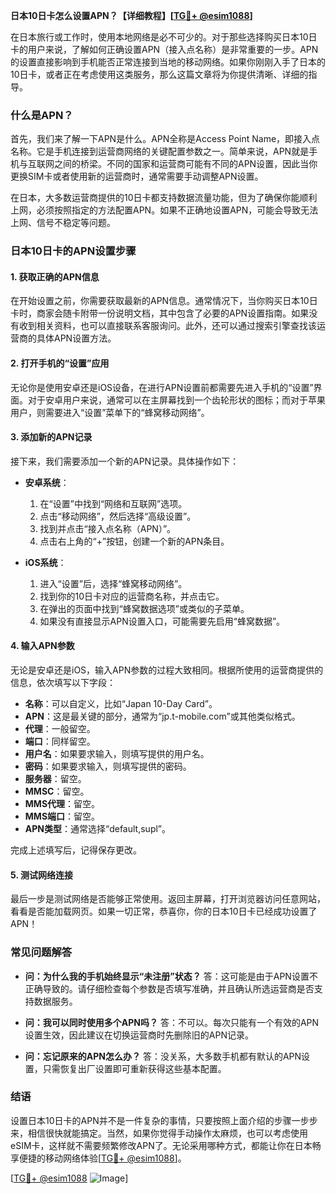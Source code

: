 **日本10日卡怎么设置APN？【详细教程】[[TG💪+ @esim1088](https://t.me/s/esim1088)]**

在日本旅行或工作时，使用本地网络是必不可少的。对于那些选择购买日本10日卡的用户来说，了解如何正确设置APN（接入点名称）是非常重要的一步。APN的设置直接影响到手机能否正常连接到当地的移动网络。如果你刚刚入手了日本的10日卡，或者正在考虑使用这类服务，那么这篇文章将为你提供清晰、详细的指导。

### 什么是APN？

首先，我们来了解一下APN是什么。APN全称是Access Point Name，即接入点名称。它是手机连接到运营商网络的关键配置参数之一。简单来说，APN就是手机与互联网之间的桥梁。不同的国家和运营商可能有不同的APN设置，因此当你更换SIM卡或者使用新的运营商时，通常需要手动调整APN设置。

在日本，大多数运营商提供的10日卡都支持数据流量功能，但为了确保你能顺利上网，必须按照指定的方法配置APN。如果不正确地设置APN，可能会导致无法上网、信号不稳定等问题。

### 日本10日卡的APN设置步骤

#### 1. 获取正确的APN信息
在开始设置之前，你需要获取最新的APN信息。通常情况下，当你购买日本10日卡时，商家会随卡附带一份说明文档，其中包含了必要的APN设置指南。如果没有收到相关资料，也可以直接联系客服询问。此外，还可以通过搜索引擎查找该运营商的具体APN设置方法。

#### 2. 打开手机的“设置”应用
无论你是使用安卓还是iOS设备，在进行APN设置前都需要先进入手机的“设置”界面。对于安卓用户来说，通常可以在主屏幕找到一个齿轮形状的图标；而对于苹果用户，则需要进入“设置”菜单下的“蜂窝移动网络”。

#### 3. 添加新的APN记录
接下来，我们需要添加一个新的APN记录。具体操作如下：

- **安卓系统**：
  1. 在“设置”中找到“网络和互联网”选项。
  2. 点击“移动网络”，然后选择“高级设置”。
  3. 找到并点击“接入点名称（APN）”。
  4. 点击右上角的“+”按钮，创建一个新的APN条目。

- **iOS系统**：
  1. 进入“设置”后，选择“蜂窝移动网络”。
  2. 找到你的10日卡对应的运营商名称，并点击它。
  3. 在弹出的页面中找到“蜂窝数据选项”或类似的子菜单。
  4. 如果没有直接显示APN设置入口，可能需要先启用“蜂窝数据”。

#### 4. 输入APN参数
无论是安卓还是iOS，输入APN参数的过程大致相同。根据所使用的运营商提供的信息，依次填写以下字段：

- **名称**：可以自定义，比如“Japan 10-Day Card”。
- **APN**：这是最关键的部分，通常为“jp.t-mobile.com”或其他类似格式。
- **代理**：一般留空。
- **端口**：同样留空。
- **用户名**：如果要求输入，则填写提供的用户名。
- **密码**：如果要求输入，则填写提供的密码。
- **服务器**：留空。
- **MMSC**：留空。
- **MMS代理**：留空。
- **MMS端口**：留空。
- **APN类型**：通常选择“default,supl”。

完成上述填写后，记得保存更改。

#### 5. 测试网络连接
最后一步是测试网络是否能够正常使用。返回主屏幕，打开浏览器访问任意网站，看看是否能加载网页。如果一切正常，恭喜你，你的日本10日卡已经成功设置了APN！

### 常见问题解答

- **问：为什么我的手机始终显示“未注册”状态？**
  答：这可能是由于APN设置不正确导致的。请仔细检查每个参数是否填写准确，并且确认所选运营商是否支持数据服务。

- **问：我可以同时使用多个APN吗？**
  答：不可以。每次只能有一个有效的APN设置生效，因此建议在切换运营商时先删除旧的APN记录。

- **问：忘记原来的APN怎么办？**
  答：没关系，大多数手机都有默认的APN设置，只需恢复出厂设置即可重新获得这些基本配置。

### 结语

设置日本10日卡的APN并不是一件复杂的事情，只要按照上面介绍的步骤一步步来，相信很快就能搞定。当然，如果你觉得手动操作太麻烦，也可以考虑使用eSIM卡，这样就不需要频繁修改APN了。无论采用哪种方式，都能让你在日本畅享便捷的移动网络体验[[TG💪+ @esim1088](https://t.me/s/esim1088)]。

[[TG💪+ @esim1088](https://t.me/s/esim1088) ![Image](https://i.postimg.cc/4NQfJmqS/Snipaste-2025-05-13-00-14-12.png)]